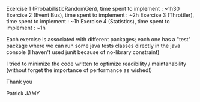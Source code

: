 Exercise 1 (ProbabilisticRandomGen), time spent to implement : ~1h30
Exercise 2 (Event Bus), time spent to implement : ~2h 
Exercise 3 (Throttler), time spent to implement : ~1h
Exercise 4 (Statistics), time spent to implement : ~1h

Each exercise is associated with different packages; each one has a "test" package where we can run some java tests classes directly in the java console (I haven't used junit because of no-library constraint)

I tried to minimize the code written to optimize  readibility / maintanability (without forget the importance of performance as wished!)

Thank you

Patrick JAMY
